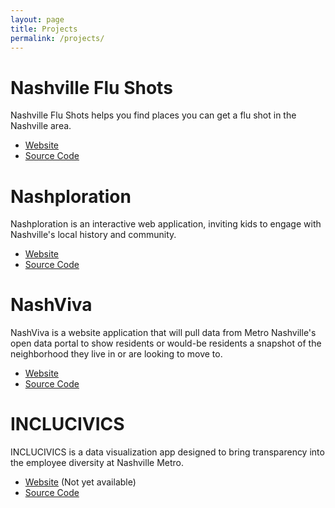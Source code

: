 ```yaml
---
layout: page
title: Projects
permalink: /projects/
---
```


# Nashville Flu Shots

Nashville Flu Shots helps you find places you can get a flu shot in the Nashville area.

* [Website](http://www.nashvilleflushots.org/)
* [Source Code](https://github.com/code-for-nashville/flushots2013)

# Nashploration

Nashploration is an interactive web application, inviting kids to engage with Nashville's local history and community.

* [Website](http://nashploration.com/)
* [Source Code](https://github.com/nathanhood/nashploration)

# NashViva

NashViva is a website application that will pull data from Metro Nashville's open data portal to show residents or would-be residents a snapshot of the neighborhood they live in or are looking to move to.

* [Website](http://nashviva.codefornashville.org/)
* [Source Code](https://github.com/code-for-nashville/nashviva)

# INCLUCIVICS

INCLUCIVICS is a data visualization app designed to bring transparency into the employee diversity at Nashville Metro.

* [Website](http://www.inclucivics.com) (Not yet available)
* [Source Code](https://github.com/code-for-nashville/hrc-employment-diversity-report)
